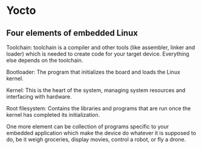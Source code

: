 # Yocto

Four elements of embedded Linux
--------------------------------

Toolchain: toolchain is a compiler and other tools (like assembler, linker and loader) which is needed to create code for your target device. Everything else depends on the toolchain.

Bootloader: The program that initializes the board and loads the Linux kernel.

Kernel: This is the heart of the system, managing system resources and interfacing with hardware.

Root filesystem: Contains the libraries and programs that are run once the kernel has completed its initialization.

One more element can be collection of programs specific to your embedded application which make the device do whatever it is supposed to do, be it weigh groceries, display movies, control a robot, or fly a drone.
